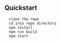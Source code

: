## Quickstart
```
  clone the repo
  cd into repo directory
  npm install
  npm run build
  npm start
```